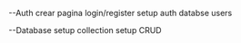 --Auth
    crear pagina login/register
    setup auth
    databse users

--Database
    setup collection
    setup CRUD

